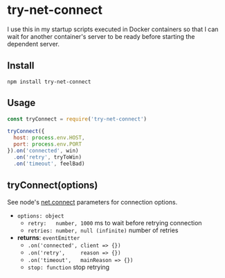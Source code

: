 # try-net-connect

I use this in my startup scripts executed in Docker containers so that I can wait for another container's server to be ready before starting the dependent server.

## Install
```
npm install try-net-connect
```

## Usage
```javascript
const tryConnect = require('try-net-connect')

tryConnect({
  host: process.env.HOST,
  port: process.env.PORT
}).on('connected', win)
  .on('retry', tryToWin)
  .on('timeout', feelBad)
```

## tryConnect(options)

See node's [net.connect](https://nodejs.org/api/net.html#net_net_connect_options_connectionlistener) parameters for connection options.

- `options: object`
  - `retry:   number, 1000` ms to wait before retrying connection
  - `retries: number, null (infinite)` number of retries
- **returns**: `eventEmitter`
  - `.on('connected', client => {})`
  - `.on('retry',     reason => {})`
  - `.on('timeout',   mainReason => {})`
  - `stop: function` stop retrying
